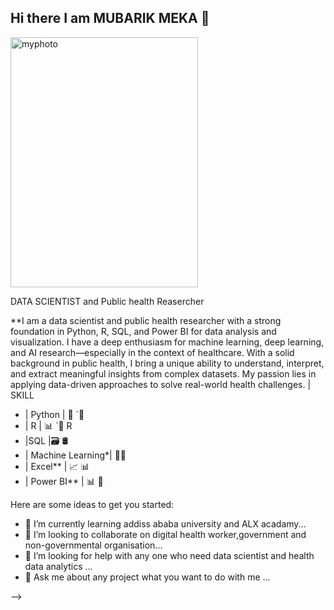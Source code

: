 ## Hi there I am MUBARIK MEKA 👋

<img width="300" height="400" alt="myphoto" src="https://github.com/user-attachments/assets/b7e0649b-4d87-4af1-b0b7-773d548d6e85" />





DATA SCIENTIST and Public health Reasercher


**I am a data scientist and public health researcher with a strong foundation in Python, R, SQL, and Power BI for data analysis and visualization. I have a deep enthusiasm for machine learning, deep learning, and AI research—especially in the context of healthcare. With a solid background in public health, I bring a unique ability to understand, interpret, and extract meaningful insights from complex datasets. My passion lies in applying data-driven approaches to solve real-world health challenges.
| SKILL               

- | Python   | 🐍 `🐍
- | R        | 📊 `📐 R
- |SQL      |🗃️ 🛢️
- | Machine Learning*| 🤖🧠
- | Excel**         | 📈 📊
- | Power BI**      | 📊 🔶   


Here are some ideas to get you started:

- 🌱 I’m currently learning addiss ababa university and ALX acadamy...
- 👯 I’m looking to collaborate on digital health worker,government and non-governmental organisation...
- 🤔 I’m looking for help with any one who need data scientist and health data analytics ...
- 💬 Ask me about any project what you want to do with me ...

-->
